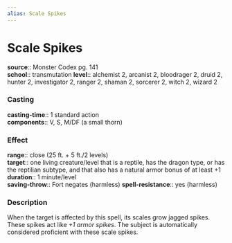 ```yaml
---
alias: Scale Spikes
---
```


# Scale Spikes 

**source**:: Monster Codex pg. 141  
**school**:: transmutation
**level**:: alchemist 2, arcanist 2, bloodrager 2, druid 2, hunter 2, investigator 2, ranger 2, shaman 2, sorcerer 2, witch 2, wizard 2

### Casting 

**casting-time**:: 1 standard action  
**components**:: V, S, M/DF (a small thorn)

### Effect 

**range**:: close (25 ft. + 5 ft./2 levels)  
**target**:: one living creature/level that is a reptile, has the dragon type, or has the reptilian subtype, and that also has a natural armor bonus of at least +1  
**duration**:: 1 minute/level  
**saving-throw**:: Fort negates (harmless)
**spell-resistance**:: yes (harmless)

### Description 

When the target is affected by this spell, its scales grow jagged spikes. These spikes act like *+1 armor spikes*. The subject is automatically considered proficient with these scale spikes.

